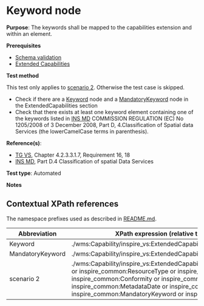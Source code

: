 # Keyword node

**Purpose**: The keywords shall be mapped to the capabilities extension and within an element.

**Prerequisites**

* [Schema validation](./schema-validation)
* [Extended Capabilities](./extended-capabilities)

**Test method**

This test only applies to [scenario 2](#scenario-2). Otherwise the test case is skipped.

* Check if there are a [Keyword](#Keyword) node and a [MandatoryKeyword](#MandatoryKeyword) node in the ExtendedCapabilities section
* Check that there exists at least one keyword element containing one of the keywords listed in [INS MD](./README#ref_INS_MD) COMMISSION REGULATION (EC) No 1205/2008 of 3 December 2008, Part D, 4.Classification of Spatial data Services (the lowerCamelCase terms in parenthesis).

**Reference(s)**:
* [TG VS](./README#ref_TG_VS), Chapter 4.2.3.3.1.7, Requirement 16, 18
* [INS MD](./README#ref_INS_MD), Part D.4 Classification of spatial Data Services

**Test type**: Automated

**Notes**

## Contextual XPath references

The namespace prefixes used as described in [README.md](./README#namespaces).

Abbreviation                                               |  XPath expression (relative to wms:WMS_Capabilities)
---------------------------------------------------------- | -------------------------------------------------------------------------
Keyword <a name="Keyword"></a> | ./wms:Capability/inspire_vs:ExtendedCapabilities/inspire_common:Keyword
MandatoryKeyword <a name="MandatoryKeyword"></a> | ./wms:Capability/inspire_vs:ExtendedCapabilities/inspire_common:MandatoryKeyword
scenario 2 <a name="scenario-2"/> | ./wms:Capability/inspire_vs:ExtendedCapabilities[inspire_common:ResourceLocator or inspire_common:ResourceType or inspire_common:TemporalReference or inspire_common:Conformity or inspire_common:MetadataPointOfContact or inspire_common:MetadataDate or inspire_common:SpatialDataServiceType or inspire_common:MandatoryKeyword or inspire_common:Keyword]
